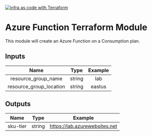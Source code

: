 [![infra as code with Terraform](/docs/images/banner.png)](/README.md)

# Azure Function Terraform Module

This module will create an Azure Function on a Consumption plan.

## Inputs

| Name                     | Type   | Example     |
|:------------------------:|:------:|:-----------:|
| resource_group_name      | string | lab         |
| resource_group_location  | string | eastus |


## Outputs

| Name      | Type   | Example                             |
|:---------:|:------:|:-----------------------------------:|
| sku-tier  | string | https://lab.azurewebsites.net       |
